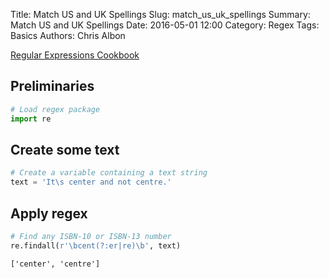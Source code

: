 Title: Match US and UK Spellings
Slug: match_us_uk_spellings
Summary: Match US and UK Spellings
Date: 2016-05-01 12:00
Category: Regex
Tags: Basics
Authors: Chris Albon



[Regular Expressions Cookbook](http://shop.oreilly.com/product/0636920023630.do)

## Preliminaries


```python
# Load regex package
import re
```

## Create some text


```python
# Create a variable containing a text string
text = 'It\s center and not centre.'
```

## Apply regex


```python
# Find any ISBN-10 or ISBN-13 number
re.findall(r'\bcent(?:er|re)\b', text)
```




    ['center', 'centre']


